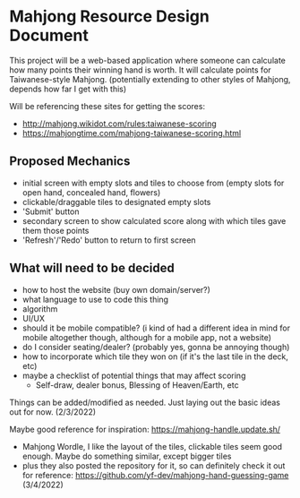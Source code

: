 # Mahjong Resource Design Document

This project will be a web-based application where someone can calculate how many points their winning hand is worth. It will calculate points for Taiwanese-style Mahjong. (potentially extending to other styles of Mahjong, depends how far I get with this)

Will be referencing these sites for getting the scores:
- <http://mahjong.wikidot.com/rules:taiwanese-scoring>
- <https://mahjongtime.com/mahjong-taiwanese-scoring.html>

## Proposed Mechanics
- initial screen with empty slots and tiles to choose from (empty slots for open hand, concealed hand, flowers)
- clickable/draggable tiles to designated empty slots
- 'Submit' button
- secondary screen to show calculated score along with which tiles gave them those points
- 'Refresh'/'Redo' button to return to first screen

## What will need to be decided
- how to host the website (buy own domain/server?)
- what language to use to code this thing
- algorithm
- UI/UX
- should it be mobile compatible? (i kind of had a different idea in mind for mobile altogether though, although for a mobile app, not a website)
- do I consider seating/dealer? (probably yes, gonna be annoying though)
- how to incorporate which tile they won on (if it's the last tile in the deck, etc)
- maybe a checklist of potential things that may affect scoring
  - Self-draw, dealer bonus, Blessing of Heaven/Earth, etc

Things can be added/modified as needed. Just laying out the basic ideas out for now. (2/3/2022)

Maybe good reference for inspiration: https://mahjong-handle.update.sh/
- Mahjong Wordle, I like the layout of the tiles, clickable tiles seem good enough. Maybe do something similar, except bigger tiles 
- plus they also posted the repository for it, so can definitely check it out for reference: https://github.com/yf-dev/mahjong-hand-guessing-game (3/4/2022)
